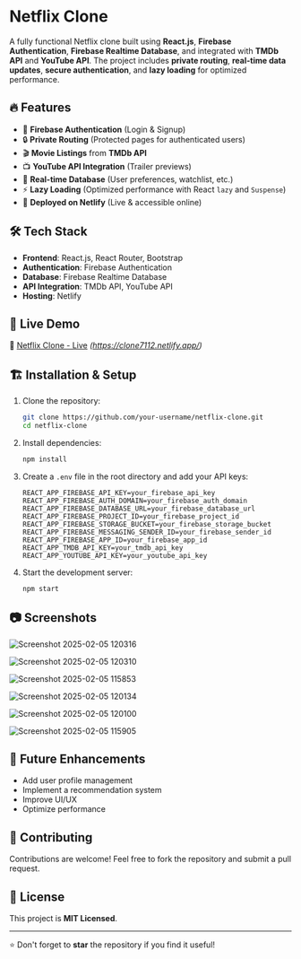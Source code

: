 # Netflix Clone

A fully functional Netflix clone built using **React.js**, **Firebase Authentication**, **Firebase Realtime Database**, and integrated with **TMDb API** and **YouTube API**. The project includes **private routing**, **real-time data updates**, **secure authentication**, and **lazy loading** for optimized performance.

## 🔥 Features

- 🔐 **Firebase Authentication** (Login & Signup)
- 🔒 **Private Routing** (Protected pages for authenticated users)
- 🎬 **Movie Listings** from **TMDb API**
- 📺 **YouTube API Integration** (Trailer previews)
- 🔄 **Real-time Database** (User preferences, watchlist, etc.)
- ⚡ **Lazy Loading** (Optimized performance with React `lazy` and `Suspense`)
- 🚀 **Deployed on Netlify** (Live & accessible online)

## 🛠️ Tech Stack

- **Frontend**: React.js, React Router, Bootstrap
- **Authentication**: Firebase Authentication
- **Database**: Firebase Realtime Database
- **API Integration**: TMDb API, YouTube API
- **Hosting**: Netlify

## 📌 Live Demo

🔗 [Netflix Clone - Live](#) *(https://clone7112.netlify.app/)*

## 🏗️ Installation & Setup

1. Clone the repository:
   ```bash
   git clone https://github.com/your-username/netflix-clone.git
   cd netflix-clone
   ```
2. Install dependencies:
   ```bash
   npm install
   ```
3. Create a `.env` file in the root directory and add your API keys:
   ```env
   REACT_APP_FIREBASE_API_KEY=your_firebase_api_key
   REACT_APP_FIREBASE_AUTH_DOMAIN=your_firebase_auth_domain
   REACT_APP_FIREBASE_DATABASE_URL=your_firebase_database_url
   REACT_APP_FIREBASE_PROJECT_ID=your_firebase_project_id
   REACT_APP_FIREBASE_STORAGE_BUCKET=your_firebase_storage_bucket
   REACT_APP_FIREBASE_MESSAGING_SENDER_ID=your_firebase_sender_id
   REACT_APP_FIREBASE_APP_ID=your_firebase_app_id
   REACT_APP_TMDB_API_KEY=your_tmdb_api_key
   REACT_APP_YOUTUBE_API_KEY=your_youtube_api_key
   ```
4. Start the development server:
   ```bash
   npm start
   ```

## 📷 Screenshots

![Screenshot 2025-02-05 120316](https://github.com/user-attachments/assets/dad2eb12-5855-46fe-92ad-8886ad70e550)

![Screenshot 2025-02-05 120310](https://github.com/user-attachments/assets/edc8418a-1c0e-4c13-ac30-5349dd774b14)


![Screenshot 2025-02-05 115853](https://github.com/user-attachments/assets/912ab203-5519-418e-9c82-d749dc19bf93)

![Screenshot 2025-02-05 120134](https://github.com/user-attachments/assets/1aae36cd-3403-4922-8b9c-aa1e2fca7d2d)

![Screenshot 2025-02-05 120100](https://github.com/user-attachments/assets/c8258267-0549-43b9-9b65-23a64792fb2c)

![Screenshot 2025-02-05 115905](https://github.com/user-attachments/assets/10d80dd1-aed8-4300-b38d-4caa628b4f62)


## 🎯 Future Enhancements

- Add user profile management
- Implement a recommendation system
- Improve UI/UX
- Optimize performance

## 🤝 Contributing

Contributions are welcome! Feel free to fork the repository and submit a pull request.

## 📄 License

This project is **MIT Licensed**.

---

⭐ Don't forget to **star** the repository if you find it useful!
